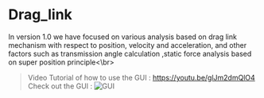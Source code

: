 # Drag_link
In version 1.0 we have focused on various analysis based on drag link mechanism with respect to position, velocity and acceleration, and other factors such as transmission angle calculation ,static force analysis based on super position principle<\br>
> Video Tutorial of how to use the GUI : https://youtu.be/glJm2dmQlO4 
> Check out the GUI : ![GUI](https://in.mathworks.com/matlabcentral/fileexchange/96559-drag-link-mechanism?s_tid=srchtitle)
